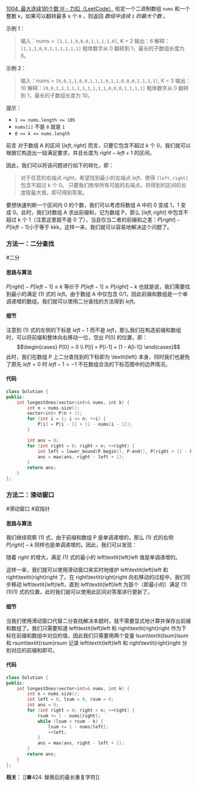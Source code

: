 [1004. 最大连续1的个数 III - 力扣（LeetCode）](https://leetcode.cn/problems/max-consecutive-ones-iii/description/)
给定一个二进制数组 `nums` 和一个整数 `k`，如果可以翻转最多 `k` 个 `0` ，则返回 _数组中连续 `1` 的最大个数_ 。

示例 1：
> 输入：nums =` [1,1,1,0,0,0,1,1,1,1,0]`, K = 2
> 输出：6
> 解释：`[1,1,1,0,0,1,1,1,1,1,1]`
> 粗体数字从 0 翻转到 1，最长的子数组长度为 6。

示例 2：
> 输入：nums = `[0,0,1,1,0,0,1,1,1,0,1,1,0,0,0,1,1,1,1]`, K = 3
> 输出：10
> 解释：`[0,0,1,1,1,1,1,1,1,1,1,1,0,0,0,1,1,1,1]`
> 粗体数字从 0 翻转到 1，最长的子数组长度为 10。

提示：
- `1 <= nums.length <= 105`
- `nums[i]` 不是 `0` 就是 `1`
- `0 <= k <= nums.length`

前言
对于数组 A 的区间 $[\textit{left}, \textit{right}]$ 而言，只要它包含不超过 k 个 0，我们就可以根据它构造出一段满足要求，并且长度为 $\textit{right} - \textit{left} + 1$ 的区间。

因此，我们可以将该问题进行如下的转化，即：

> 对于任意的右端点 $\textit{right}$，希望找到最小的左端点 $\textit{left}$，使得 `[left,right]` 包含不超过 k 个 0。
> 只要我们枚举所有可能的右端点，将得到的区间的长度取最大值，即可得到答案。

要想快速判断一个区间内 0 的个数，我们可以考虑将数组 A 中的 0 变成 1，1 变成 0。此时，我们对数组 A 求出前缀和，记为数组 P，那么 $[\textit{left}, \textit{right}]$ 中包含不超过 k 个 1（注意这里就不是 0 了），当且仅当二者的前缀和之差：$P[\textit{right}] - P[\textit{left} - 1]$小于等于 kkk。这样一来，我们就可以容易地解决这个问题了。

### 方法一：二分查找
#二分 
#### 思路与算法

$P[\textit{right}] - P[\textit{left} - 1] \leq k$
等价于
$P[\textit{left} - 1] \geq P[\textit{right}] - k \tag{1}$
也就是说，我们需要找到最小的满足 (1) 式的 $\textit{left}$。由于数组 A 中仅包含 0/1，因此前缀和数组是一个单调递增的数组，我们就可以使用二分查找的方法得到 $\textit{left}$。

#### 细节

注意到 (1) 式的左侧的下标是 $\textit{left}-1$ 而不是 $\textit{left}$，那么我们在构造前缀和数组时，可以将前缀和整体向右移动一位，空出 $P[0]$ 的位置，即：
$$\begin{cases} P[0] = 0 \\ P[i] = P[i-1] + (1 - A[i-1]) \end{cases}$$
此时，我们在数组 P 上二分查找到的下标即为 \textit{left} 本身，同时我们也避免了原先 $\textit{left}=0$ 时 $\textit{left}-1=-1$ 不在数组合法的下标范围中的边界情况。

#### 代码

```Cpp
class Solution {
public:
    int longestOnes(vector<int>& nums, int k) {
        int n = nums.size();
        vector<int> P(n + 1);
        for (int i = 1; i <= n; ++i) {
            P[i] = P[i - 1] + (1 - nums[i - 1]);
        }

        int ans = 0;
        for (int right = 0; right < n; ++right) {
            int left = lower_bound(P.begin(), P.end(), P[right + 1] - k) - P.begin();
            ans = max(ans, right - left + 1);
        }
        return ans;
    }
};
```

### 方法二：滑动窗口
#滑动窗口 #双指针 
#### 思路与算法

我们继续观察 (1) 式，由于前缀和数组 P 是单调递增的，那么 (1) 式的右侧 $P[\textit{right}] - k$ 同样也是单调递增的。因此，我们可以发现：

随着 $\textit{right}$ 的增大，满足 (1) 式的最小的 left\textit{left}left 值是单调递增的。

这样一来，我们就可以使用滑动窗口来实时地维护 left\textit{left}left 和 right\textit{right}right 了。在 right\textit{right}right 向右移动的过程中，我们同步移动 left\textit{left}left，直到 left\textit{left}left 为首个（即最小的）满足 (1)(1)(1) 式的位置，此时我们就可以使用此区间对答案进行更新了。
#### 细节

当我们使用滑动窗口代替二分查找解决本题时，就不需要显式地计算并保存出前缀和数组了。我们只需要知道 left\textit{left}left 和 right\textit{right}right 作为下标在前缀和数组中对应的值，因此我们只需要用两个变量 lsum\textit{lsum}lsum 和 rsum\textit{rsum}rsum 记录 left\textit{left}left 和 right\textit{right}right 分别对应的前缀和即可。

#### 代码

```cpp
class Solution {
public:
    int longestOnes(vector<int>& nums, int k) {
        int n = nums.size();
        int left = 0, lsum = 0, rsum = 0;
        int ans = 0;
        for (int right = 0; right < n; ++right) {
            rsum += 1 - nums[right];
            while (lsum < rsum - k) {
                lsum += 1 - nums[left];
                ++left;
            }
            ans = max(ans, right - left + 1);
        }
        return ans;
    }
};
```

**相关**：
[[🟧424. 替换后的最长重复字符]]